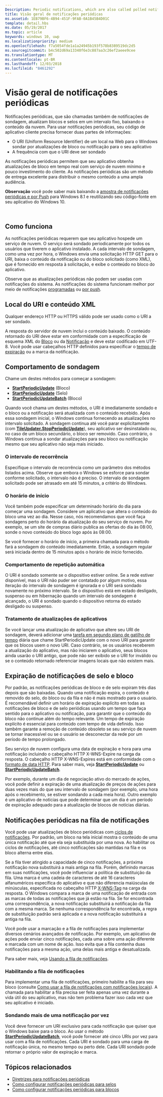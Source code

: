 ```yaml
---
Description: Periodic notifications, which are also called polled notifications, update tiles and badges at a fixed interval by downloading content from a cloud service.
title: Visão geral de notificações periódicas
ms.assetid: 1EB79BF6-4B94-451F-9FAB-0A1B45B4D01C
template: detail.hbs
ms.date: 05/19/2017
ms.topic: article
keywords: windows 10, uwp
ms.localizationpriority: medium
ms.openlocfilehash: f7a5054fde1a1a24945b193f578b8389519dc2d5
ms.sourcegitcommit: b4c502d69a13340f6e3c887aa3c26ef2aeee9cee
ms.translationtype: MT
ms.contentlocale: pt-BR
ms.lasthandoff: 12/03/2018
ms.locfileid: "8461292"
---
```

# <a name="periodic-notification-overview"></a>Visão geral de notificações periódicas
 


Notificações periódicas, que são chamadas também de notificações de sondagem, atualizam blocos e selos em um intervalo fixo, baixando o conteúdo da nuvem. Para usar notificações periódicas, seu código de aplicativo cliente precisa fornecer duas partes de informações:

-   O URI (Uniform Resource Identifier) de um local na Web para o Windows sondar por atualizações de bloco ou notificação para o seu aplicativo
-   A frequência com que o URI deve ser sondado

As notificações periódicas permitem que seu aplicativo obtenha atualizações de bloco em tempo real com serviço de nuvem mínimo e pouco investimento do cliente. As notificações periódicas são um método de entrega excelente para distribuir o mesmo conteúdo a uma ampla audiência.

**Observação**  você pode saber mais baixando a [amostra de notificações periódicas e por Push](http://go.microsoft.com/fwlink/p/?linkid=231476) para Windows 8.1 e reutilizando seu código-fonte em seu aplicativo do Windows 10.

 

## <a name="how-it-works"></a>Como funciona


As notificações periódicas requerem que seu aplicativo hospede um serviço de nuvem. O serviço será sondado periodicamente por todos os usuários que tiverem o aplicativo instalado. A cada intervalo de sondagem, como uma vez por hora, o Windows envia uma solicitação HTTP GET para o URI, baixa o conteúdo da notificação ou do bloco solicitado (como XML), que é fornecido em resposta à solicitação, e exibe o conteúdo no bloco do aplicativo.

Observe que as atualizações periódicas não podem ser usadas com notificações do sistema. As notificações do sistema funcionam melhor por meio de notificações [programadas](https://msdn.microsoft.com/library/windows/apps/hh465417) ou [por push](https://msdn.microsoft.com/library/windows/apps/xaml/hh868252).

## <a name="uri-location-and-xml-content"></a>Local do URI e conteúdo XML


Qualquer endereço HTTP ou HTTPS válido pode ser usado como o URI a ser sondado.

A resposta do servidor de nuvem inclui o conteúdo baixado. O conteúdo retornado do URI deve estar em conformidade com a especificação de esquema XML do [Bloco](adaptive-tiles-schema.md) ou da [Notificação](https://msdn.microsoft.com/library/windows/apps/br212851) e deve estar codificado em UTF-8. Você pode usar cabeçalhos HTTP definidos para especificar o [tempo de expiração](#expiration-of-tile-and-badge-notifications) ou a marca da notificação.

## <a name="polling-behavior"></a>Comportamento de sondagem


Chame um destes métodos para começar a sondagem:

-   [**StartPeriodicUpdate**](https://docs.microsoft.com/uwp/api/Windows.UI.Notifications.TileUpdater#Windows_UI_Notifications_TileUpdater_StartPeriodicUpdate_Windows_Foundation_Uri_Windows_Foundation_DateTime_Windows_UI_Notifications_PeriodicUpdateRecurrence_) (Bloco)
-   [**StartPeriodicUpdate**](https://docs.microsoft.com/uwp/api/Windows.UI.Notifications.BadgeUpdater#Windows_UI_Notifications_BadgeUpdater_StartPeriodicUpdate_Windows_Foundation_Uri_Windows_Foundation_DateTime_Windows_UI_Notifications_PeriodicUpdateRecurrence_) (Selo)
-   [**StartPeriodicUpdateBatch**](https://docs.microsoft.com/uwp/api/Windows.UI.Notifications.TileUpdater#Windows_UI_Notifications_TileUpdater_StartPeriodicUpdateBatch_Windows_Foundation_Collections_IIterable_1_Windows_UI_Notifications_PeriodicUpdateRecurrence_) (Bloco)

Quando você chama um destes métodos, o URI é imediatamente sondado e o bloco ou a notificação será atualizada com o conteúdo recebido. Após essa sondagem inicial, o Windows continua fornecendo as atualizações no intervalo solicitado. A sondagem continua até você parar explicitamente (com [**TileUpdater.StopPeriodicUpdate**](https://docs.microsoft.com/uwp/api/Windows.UI.Notifications.TileUpdater.StopPeriodicUpdate)), seu aplicativo ser desinstalado ou, no caso de um bloco secundário, o bloco ser removido. Caso contrário, o Windows continua a sondar atualizações para seu bloco ou notificação mesmo que seu aplicativo não seja mais iniciado.

### <a name="the-recurrence-interval"></a>O intervalo de recorrência

Especifique o intervalo de recorrência como um parâmetro dos métodos listados acima. Observe que embora o Windows se esforce para sondar conforme solicitado, o intervalo não é preciso. O intervalo de sondagem solicitado pode ser atrasado em até 15 minutos, a critério do Windows.

### <a name="the-start-time"></a>O horário de início

Você também pode especificar um determinado horário do dia para começar uma sondagem. Considere um aplicativo que altera o conteúdo do bloco uma vez ao dia. Nesse caso, nós recomendamos que você faça sondagens perto do horário da atualização do seu serviço de nuvem. Por exemplo, se um site de compras diário publica as ofertas do dia às 08:00, sonde o novo conteúdo do bloco logo após às 08:00.

Se você fornecer o horário de início, a primeira chamada para o método fará a sondagem do conteúdo imediatamente. Então, a sondagem regular será iniciada dentro de 15 minutos após o horário de início fornecido.

### <a name="automatic-retry-behavior"></a>Comportamento de repetição automática

O URI é sondado somente se o dispositivo estiver online. Se a rede estiver disponível, mas o URI não puder ser contatado por algum motivo, essa iteração do intervalo de sondagem é ignorada e o URI será sondado novamente no próximo intervalo. Se o dispositivo está em estado desligado, suspenso ou em hibernação quando um intervalo de sondagem é alcançado, o URI é sondado quando o dispositivo retorna do estado desligado ou suspenso.

### <a name="handling-app-updates"></a>Tratamento de atualizações de aplicativos

Se você lançar uma atualização de aplicativo que altere seu URI de sondagem, deverá adicionar uma [tarefa em segundo plano de gatilho de tempo](../../../launch-resume/run-a-background-task-on-a-timer-.md) diária que chame StartPeriodicUpdate com o novo URI para garantir que os blocos usem o novo URI. Caso contrário, se os usuários receberem a atualização do aplicativo, mas não iniciarem o aplicativo, seus blocos ainda usarão o URI antigo, que pode não ser exibido se o URI for inválido ou se o conteúdo retornado referenciar imagens locais que não existem mais.

## <a name="expiration-of-tile-and-badge-notifications"></a>Expiração de notificações de selo e bloco


Por padrão, as notificações periódicas de bloco e de selo expiram três dias depois que são baixadas. Quando uma notificação expira, o conteúdo é removido do selo, do bloco ou da fila e não é mais mostrado para o usuário. É recomendável definir um horário de expiração explícito em todas as notificações de bloco e de selo periódicas usando um tempo que faça sentido para o aplicativo ou notificação, para garantir que o conteúdo do bloco não continue além do tempo relevante. Um tempo de expiração explícito é essencial para conteúdo com tempo de vida definido. Isso também garante a remoção de conteúdo obsoleto se seu serviço de nuvem se tornar inacessível ou se o usuário se desconectar da rede por um período de tempo prolongado.

Seu serviço de nuvem configura uma data de expiração e hora para uma notificação incluindo o cabeçalho HTTP X-WNS-Expire na carga da resposta. O cabeçalho HTTP X-WNS-Expires está em conformidade com o [formato de data HTTP](http://go.microsoft.com/fwlink/p/?linkid=253706). Para saber mais, veja [**StartPeriodicUpdate**](https://docs.microsoft.com/uwp/api/Windows.UI.Notifications.TileUpdater#Windows_UI_Notifications_TileUpdater_StartPeriodicUpdate_Windows_Foundation_Uri_Windows_Foundation_DateTime_Windows_UI_Notifications_PeriodicUpdateRecurrence_) ou [**StartPeriodicUpdateBatch**](https://docs.microsoft.com/uwp/api/Windows.UI.Notifications.TileUpdater#Windows_UI_Notifications_TileUpdater_StartPeriodicUpdateBatch_Windows_Foundation_Collections_IIterable_1_Windows_UI_Notifications_PeriodicUpdateRecurrence_).

Por exemplo, durante um dia de negociação ativo do mercado de ações, você pode definir a expiração de uma atualização de preços de ações para duas vezes mais do que seu intervalo de sondagem (por exemplo, uma hora após o recebimento, se estiver sondando a cada meia hora). Outro exemplo é um aplicativo de notícias que pode determinar que um dia é um período de expiração adequado para a atualização de blocos de notícias diárias.

## <a name="periodic-notifications-in-the-notification-queue"></a>Notificações periódicas na fila de notificações


Você pode usar atualizações de bloco periódicas com [ciclos de notificações](https://msdn.microsoft.com/library/windows/apps/hh781199). Por padrão, um bloco na tela inicial mostra o conteúdo de uma única notificação até que ela seja substituída por uma nova. Ao habilitar os ciclos de notificações, até cinco notificações são mantidas na fila e os bloco alterna entre elas.

Se a fila tiver atingido a capacidade de cinco notificações, a próxima notificação nova substituirá a mais antiga na fila. Porém, definindo marcas em suas notificações, você pode influenciar a política de substituição da fila. Uma marca é uma cadeia de caracteres de até 16 caracteres alfanuméricos específica do aplicativo e que não diferencia maiúsculas de minúsculas, especificada no cabeçalho HTTP [X-WNS-Tag](https://msdn.microsoft.com/library/windows/apps/hh465435.aspx#pncodes_x_wns_tag) na carga da resposta. O Windows compara a marca de uma notificação de entrada com as marcas de todas as notificações que já estão na fila. Se for encontrada uma correspondência, a nova notificação substituirá a notificação da fila com a mesma marca. Se nenhuma correspondência for encontrada, a regra de substituição padrão será aplicada e a nova notificação substituirá a antiga na fila.

Você pode usar a marcação e a fila de notificações para implementar diversos cenários avançados de notificação. Por exemplo, um aplicativo de ações pode enviar cinco notificações, cada uma sobre uma ação diferente e marcada com um nome de ação. Isso evita que a fila contenha duas notificações para a mesma ação, uma delas mais antiga e desatualizada.

Para saber mais, veja [Usando a fila de notificações](https://msdn.microsoft.com/library/windows/apps/hh781199).

### <a name="enabling-the-notification-queue"></a>Habilitando a fila de notificações

Para implementar uma fila de notificações, primeiro habilite a fila para seu bloco (consulte [Como usar a fila de notificações com notificações locais](https://blogs.msdn.microsoft.com/tiles_and_toasts/2016/01/05/quickstart-how-to-use-the-tile-notification-queue-with-local-notifications/)). A chamada para habilitar a fila precisa ser feita apenas uma vez durante a vida útil do seu aplicativo, mas não tem problema fazer isso cada vez que seu aplicativo é iniciado.

### <a name="polling-for-more-than-one-notification-at-a-time"></a>Sondando mais de uma notificação por vez

Você deve fornecer um URI exclusivo para cada notificação que quiser que o Windows baixe para o bloco. Ao usar o método [**StartPeriodicUpdateBatch**](https://docs.microsoft.com/uwp/api/Windows.UI.Notifications.TileUpdater#Windows_UI_Notifications_TileUpdater_StartPeriodicUpdateBatch_Windows_Foundation_Collections_IIterable_1_Windows_UI_Notifications_PeriodicUpdateRecurrence_), você pode fornecer até cinco URIs por vez para usar com a fila de notificações. Cada URI é sondado para uma carga de notificação única, no mesmo tempo ou perto dele. Cada URI sondado pode retornar o próprio valor de expiração e marca.

## <a name="related-topics"></a>Tópicos relacionados


* [Diretrizes para notificações periódicas](https://msdn.microsoft.com/library/windows/apps/hh761461)
* [Como configurar notificações periódicas para selos](https://msdn.microsoft.com/library/windows/apps/hh761476)
* [Como configurar notificações periódicas para blocos](https://msdn.microsoft.com/library/windows/apps/hh761476)
 
